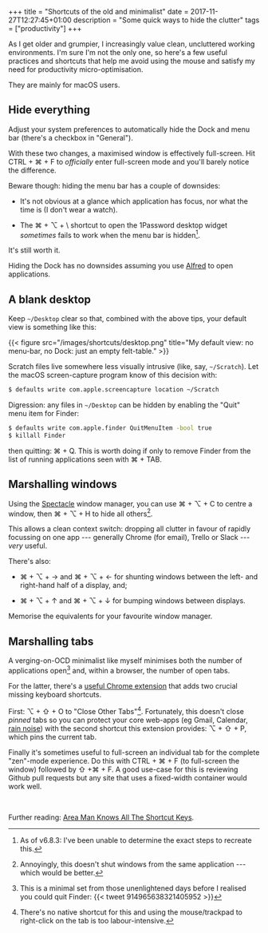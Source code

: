 +++
title = "Shortcuts of the old and minimalist"
date = 2017-11-27T12:27:45+01:00
description = "Some quick ways to hide the clutter"
tags = ["productivity"]
+++

As I get older and grumpier, I increasingly value clean, uncluttered working environments.
I'm sure I'm not the only one, so here's a few useful practices and shortcuts that help me avoid
using the mouse and satisfy my need for productivity micro-optimisation. 

They are mainly for macOS users.


## Hide everything

Adjust your system preferences to automatically hide the Dock and
menu bar (there's a checkbox in "General"). 

With these two changes, a maximised
window is effectively full-screen. Hit 
<span class="keys">CTRL</span>&nbsp;+&nbsp;<span class="keys">⌘</span>&nbsp;+&nbsp;<span class="keys">F</span> 
to _officially_ enter full-screen mode and you'll barely notice the difference.

Beware though: hiding the menu bar has a couple of downsides:

- It's not obvious at a glance which application has focus, nor what the time is (I don't wear a watch). 

- The 
  <span class="keys">⌘</span>&nbsp;+&nbsp;<span class="keys">⌥</span>&nbsp;+&nbsp;<span class="keys">\\</span> shortcut to open the 1Password 
  desktop widget _sometimes_ fails to work when the menu bar is hidden[^1password].

[^1password]: As of v6.8.3: I've been unable to determine the exact steps to recreate this.

It's still worth it.

Hiding the Dock has no downsides assuming you use [Alfred](https://www.alfredapp.com/) to open
applications.


## A blank desktop

Keep `~/Desktop` clear so that, combined with the above tips, your default view
is something like this:

{{< figure src="/images/shortcuts/desktop.png" title="My default view: no menu-bar, no Dock: just an empty felt-table." >}}

Scratch files live somewhere less visually intrusive (like, say, `~/Scratch`). Let the
macOS screen-capture program know of this decision with:

```bash
$ defaults write com.apple.screencapture location ~/Scratch
```

Digression: any files in `~/Desktop` can be hidden by enabling the "Quit" menu item for Finder:

```bash
$ defaults write com.apple.finder QuitMenuItem -bool true
$ killall Finder
```

then quitting: <span class="keys">⌘</span>&nbsp;+&nbsp;<span
class="keys">Q</span>. This is worth doing if only to remove Finder from the
list of running applications seen with <span class="keys">⌘</span>&nbsp;+&nbsp;<span class="keys">TAB</span>.


## Marshalling windows

Using the [Spectacle](https://www.spectacleapp.com/) window manager, you can
use
<span class="keys">⌘</span>&nbsp;+&nbsp;<span class="keys">⌥</span>&nbsp;+&nbsp;<span class="keys">C</span> 
to centre a window,
then 
<span class="keys">⌘</span>&nbsp;+&nbsp;<span class="keys">⌥</span>&nbsp;+&nbsp;<span class="keys">H</span>
to hide all others[^butnotappwindows].

[^butnotappwindows]: Annoyingly, this doesn't shut windows from the same
    application --- which would be better. 

This allows a clean context switch: dropping all clutter in favour of rapidly
focussing on one app --- generally Chrome (for email), Trello or Slack --- 
_very_ useful.

There's also: 

- <span class="keys">⌘</span>&nbsp;+&nbsp;<span class="keys">⌥</span>&nbsp;+&nbsp;<span class="keys">→</span> 
  and
  <span class="keys">⌘</span>&nbsp;+&nbsp;<span class="keys">⌥</span>&nbsp;+&nbsp;<span class="keys">←</span> for
  shunting windows between the left- and right-hand half of a display, and;

- <span class="keys">⌘</span>&nbsp;+&nbsp;<span class="keys">⌥</span>&nbsp;+&nbsp;<span class="keys">↑</span> 
  and
  <span class="keys">⌘</span>&nbsp;+&nbsp;<span class="keys">⌥</span>&nbsp;+&nbsp;<span class="keys">↓</span> for
  bumping windows between displays.

Memorise the equivalents for your favourite window manager.


## Marshalling tabs

A verging-on-OCD minimalist like myself minimises both the number of
applications open[^applications] and, within a browser, the number of open tabs.

[^applications]: This is a minimal set from those unenlightened days before I realised
    you could quit Finder: {{< tweet 914965638321405952 >}}

For the latter, there's a [useful Chrome extension](https://chrome.google.com/webstore/detail/keyboard-shortcuts-to-clo/dkoadhojigekhckndaehenfbhcgfeepl/reviews?hl=en)
that adds two crucial missing keyboard shortcuts.

First: <span class="keys">⌥</span>&nbsp;+&nbsp;<span class="keys">⇧</span>&nbsp;+&nbsp;<span class="keys">O</span>
to "Close Other Tabs"[^chrometabs]. 
Fortunately, this doesn't close _pinned_ tabs so you can protect your
core web-apps (eg Gmail, Calendar, [rain noise](https://rain.today)) with
the second shortcut this extension provides:
<span class="keys">⌥</span>&nbsp;+&nbsp;<span class="keys">⇧</span>&nbsp;+&nbsp;<span class="keys">P</span>, which pins the current tab.

[^chrometabs]: There's no native shortcut for this and using the mouse/trackpad to
    right-click on the tab is too labour-intensive.

Finally it's sometimes useful to full-screen an individual tab for the complete
"zen"-mode experience. Do this with
<span class="keys">CTRL</span>&nbsp;+&nbsp;<span class="keys">⌘</span>&nbsp;+&nbsp;<span class="keys">F</span>
(to full-screen the window) followed by
<span class="keys">⇧</span>&nbsp;+<span class="keys">⌘</span>&nbsp;+&nbsp;<span class="keys">F</span>.
A good use-case for this is reviewing Github pull requests but any site that
uses a fixed-width container would work well.

<br/>

Further reading: [Area Man Knows All The Shortcut Keys](https://www.theonion.com/area-man-knows-all-the-shortcut-keys-1819566989).
 
